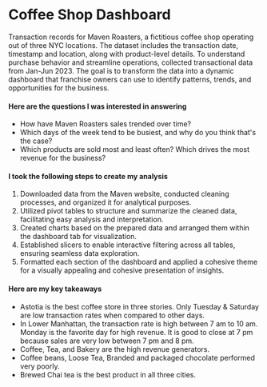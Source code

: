 # Coffee Shop Dashboard
Transaction records for Maven Roasters, a fictitious coffee shop operating out of three NYC locations. The dataset includes the transaction date, timestamp and location, along with product-level details.
To understand purchase behavior and streamline operations, collected transactional data from Jan-Jun 2023. The goal is to transform the data into a dynamic dashboard that franchise owners can use to identify patterns, trends, and opportunities for the business.

#### Here are the questions I was interested in answering
* How have Maven Roasters sales trended over time?
* Which days of the week tend to be busiest, and why do you think that's the case?
* Which products are sold most and least often? Which drives the most revenue for the business?

#### I took the following steps to create my analysis
1) Downloaded data from the Maven website, conducted cleaning processes, and organized it for analytical purposes.
2) Utilized pivot tables to structure and summarize the cleaned data, facilitating easy analysis and interpretation.
3) Created charts based on the prepared data and arranged them within the dashboard tab for visualization.
4) Established slicers to enable interactive filtering across all tables, ensuring seamless data exploration.
5) Formatted each section of the dashboard and applied a cohesive theme for a visually appealing and cohesive presentation of insights.

#### Here are my key takeaways
* Astotia is the best coffee store in three stories. Only Tuesday & Saturday are low transaction rates when compared to other days.
* In Lower Manhattan, the transaction rate is high between 7 am to 10 am. Monday is the favorite day for high revenue. It is good to close at 7 pm because sales are very low between 7 pm and 8 pm.
* Coffee, Tea, and Bakery are the high revenue generators.
* Coffee beans, Loose Tea, Branded and packaged chocolate performed very poorly.
* Brewed Chai tea is the best product in all three cities.


